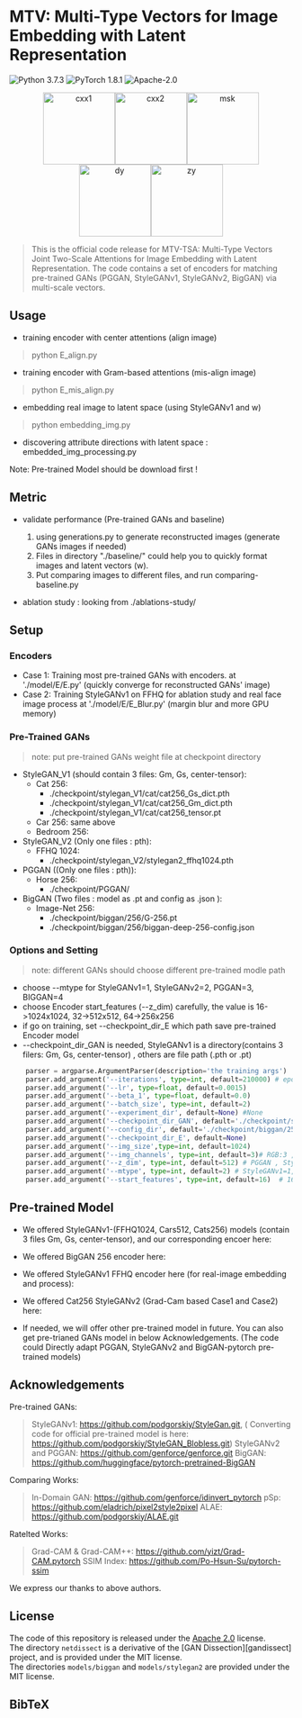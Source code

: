 

# MTV: Multi-Type Vectors for Image Embedding with Latent Representation

![Python 3.7.3](https://img.shields.io/badge/python-3.7.3-blue.svg?style=plastic)
![PyTorch 1.8.1](https://img.shields.io/badge/pytorch-1.8.1-blue.svg?style=plastic) 
![Apache-2.0](https://img.shields.io/badge/License-Apache%202.0-green.svg?style=plastic)

<center class="half">
<img src="./images/cxx1.gif" width = "128" height = "128" alt="cxx1"  /><img src="./images/cxx2.gif" width = "128" height = "128" alt="cxx2"  /><img src="./images/msk.gif" width = "128" height = "128" alt="msk" /><img src="./images/dy.gif" width = "128" height = "128" alt="dy" /><img src="./images/zy.gif" width = "128" height = "128" alt="zy" />
</center>



>This is the official code release for MTV-TSA: Multi-Type Vectors Joint Two-Scale Attentions for Image Embedding with Latent Representation. The code contains a set of encoders for matching  pre-trained GANs (PGGAN, StyleGANv1, StyleGANv2, BigGAN)  via multi-scale vectors.


##  Usage

- training encoder with center attentions (align image)

> python E_align.py

- training encoder with Gram-based attentions (mis-align image)

> python E_mis_align.py

- embedding real image to latent space (using StyleGANv1 and w)

> python embedding_img.py

- discovering attribute directions with latent space : embedded_img_processing.py

Note: Pre-trained Model should be download first !

## Metric

- validate performance (Pre-trained GANs and baseline)

  1. using generations.py to generate reconstructed images (generate GANs images if needed)
  2. Files in directory "./baseline/" could help you to quickly format images and latent vectors (w).
  3. Put  comparing images to different files, and run comparing-baseline.py


- ablation study : looking from  ./ablations-study/


## Setup

###   Encoders

- Case 1: Training most pre-trained GANs with encoders. 
at './model/E/E.py' (quickly converge for reconstructed GANs' image)
- Case 2: Training StyleGANv1 on FFHQ for ablation study and real face image process
at './model/E/E_Blur.py'  (margin blur and more GPU memory)

###   Pre-Trained GANs
> note: put pre-trained GANs weight file at checkpoint directory
- StyleGAN_V1 (should contain 3 files: Gm, Gs, center-tensor):
  - Cat 256:
    - ./checkpoint/stylegan_V1/cat/cat256_Gs_dict.pth
    - ./checkpoint/stylegan_V1/cat/cat256_Gm_dict.pth
    - ./checkpoint/stylegan_V1/cat/cat256_tensor.pt
  - Car 256: same above
  - Bedroom 256:
- StyleGAN_V2 (Only one files : pth):
  - FFHQ 1024:
    - ./checkpoint/stylegan_V2/stylegan2_ffhq1024.pth
- PGGAN ((Only one files : pth)): 
  - Horse 256:
    - ./checkpoint/PGGAN/
- BigGAN (Two files : model as .pt and config as .json ):
  - Image-Net 256:
    - ./checkpoint/biggan/256/G-256.pt
    - ./checkpoint/biggan/256/biggan-deep-256-config.json

###  Options and Setting

> note: different GANs  should choose different pre-trained modle path 

-  choose --mtype for StyleGANv1=1, StyleGANv2=2, PGGAN=3, BIGGAN=4
-  choose Encoder start_features (--z_dim) carefully, the value is 16->1024x1024, 32->512x512, 64->256x256
-  if go on training, set --checkpoint_dir_E which path save pre-trained Encoder model
-  --checkpoint_dir_GAN is needed, StyleGANv1 is a directory(contains 3 filers: Gm, Gs, center-tensor) , others are file path (.pth or .pt)
```python
    parser = argparse.ArgumentParser(description='the training args')
    parser.add_argument('--iterations', type=int, default=210000) # epoch = iterations//30000
    parser.add_argument('--lr', type=float, default=0.0015)
    parser.add_argument('--beta_1', type=float, default=0.0)
    parser.add_argument('--batch_size', type=int, default=2)
    parser.add_argument('--experiment_dir', default=None) #None
    parser.add_argument('--checkpoint_dir_GAN', default='./checkpoint/stylegan_v2/stylegan2_ffhq1024.pth') #None  ./checkpoint/stylegan_v1/ffhq1024/ or ./checkpoint/stylegan_v2/stylegan2_ffhq1024.pth or ./checkpoint/biggan/256/G-256.pt
    parser.add_argument('--config_dir', default='./checkpoint/biggan/256/biggan-deep-256-config.json') # BigGAN needs it
    parser.add_argument('--checkpoint_dir_E', default=None)
    parser.add_argument('--img_size',type=int, default=1024)
    parser.add_argument('--img_channels', type=int, default=3)# RGB:3 ,L:1
    parser.add_argument('--z_dim', type=int, default=512) # PGGAN , StyleGANs are 512. BIGGAN is 128
    parser.add_argument('--mtype', type=int, default=2) # StyleGANv1=1, StyleGANv2=2, PGGAN=3, BigGAN=4
    parser.add_argument('--start_features', type=int, default=16)  # 16->1024 32->512 64->256
```

## Pre-trained Model

- We offered StyleGANv1-(FFHQ1024,  Cars512, Cats256) models (contain 3 files Gm, Gs, center-tensor), and our corresponding encoer here:

- We  offered BigGAN 256 encoder here:
- We  offered StyleGANv1 FFHQ encoder here (for real-image embedding and process):
- We  offered Cat256 StyleGANv2 (Grad-Cam based Case1 and Case2) here:

- If needed, we will offer other pre-trained model in future. You can also get pre-trianed GANs model in below  Acknowledgements. (The code could Directly adapt PGGAN, StyleGANv2 and BigGAN-pytorch pre-trained models)


##  Acknowledgements

Pre-trained GANs:

> StyleGANv1: https://github.com/podgorskiy/StyleGan.git, 
> ( Converting  code for official pre-trained model  is here: https://github.com/podgorskiy/StyleGAN_Blobless.git)
> StyleGANv2 and PGGAN: https://github.com/genforce/genforce.git
> BigGAN: https://github.com/huggingface/pytorch-pretrained-BigGAN

Comparing Works:

> In-Domain GAN: https://github.com/genforce/idinvert_pytorch
> pSp: https://github.com/eladrich/pixel2style2pixel
> ALAE: https://github.com/podgorskiy/ALAE.git

Ratelted Works:

> Grad-CAM & Grad-CAM++: https://github.com/yizt/Grad-CAM.pytorch
> SSIM Index: https://github.com/Po-Hsun-Su/pytorch-ssim

We express our thanks to above authors.

## License

The code of this repository is released under the [Apache 2.0](LICENSE) license.<br>
The directory `netdissect` is a derivative of the [GAN Dissection][gandissect] project, and is provided under the MIT license.<br>
The directories `models/biggan` and `models/stylegan2` are provided under the MIT license.


## BibTeX